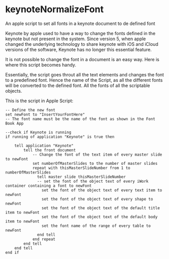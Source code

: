 # keynoteNormalizeFont
An apple script to set all fonts in a keynote document to de defined font

Keynote by apple used to have a way to change the fonts defined in the keynote but not present in the system. Since version 5, when apple changed the underlying technology to share keynote with iOS and iCloud versions of the software, Keynote has no longer this essential feature.

It is not possible to change the font in a document is an easy way. Here is where this script becomes handy.

Essentially, the script goes throut all the text elements and changes the font to a predefined font. Hence the name of the Script, as all the different fonts will be converted to the defined font. All the fonts of all the scriptable objects.

This is the script in Apple Script:


	-- Define the new font
	set newFont to "InsertYourFontHere"
  	-- The font name must be the name of the font as shown in the Font Book App

	--check if Keynote is running
	if running of application "Keynote" is true then
	
		tell application "Keynote"
			tell the front document
				-- Change the font of the text item of every master slide to newFont
				set numberOfMasterSlides to the number of master slides
				repeat with thisMasterSlideNumber from 1 to numberOfMasterSlides
				  tell master slide thisMasterSlideNumber
				  -- set the font of the object text of every iWork container containing a font to newFont
				    set the font of the object text of every text item to newFont
				    set the font of the object text of every shape to newFont
				    set the font of the object text of the default title item to newFont
				    set the font of the object text of the default body item to newFont
				    set the font name of the range of every table to newFont
				  end tell
				end repeat
			end tell
		end tell
	end if


